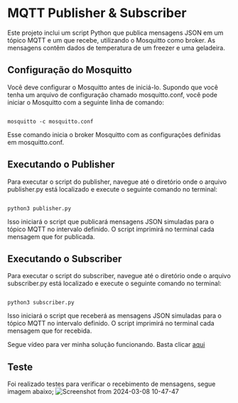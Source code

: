 # MQTT Publisher & Subscriber

Este projeto inclui um script Python que publica mensagens JSON em um tópico MQTT e um que recebe, utilizando o Mosquitto como broker. 
As mensagens contêm dados de temperatura de um freezer e uma geladeira.

## Configuração do Mosquitto
Você deve configurar o Mosquitto antes de iniciá-lo. 
Supondo que você tenha um arquivo de configuração chamado mosquitto.conf, você pode iniciar o Mosquitto com a seguinte linha de comando:
```

mosquitto -c mosquitto.conf

```

Esse comando inicia o broker Mosquitto com as configurações definidas em mosquitto.conf.

## Executando o Publisher

Para executar o script do publisher, navegue até o diretório onde o arquivo publisher.py está localizado e execute o seguinte comando no terminal:
```

python3 publisher.py

```

Isso iniciará o script que publicará mensagens JSON simuladas para o tópico MQTT no intervalo definido. O script imprimirá no terminal cada mensagem que for publicada.


## Executando o Subscriber

Para executar o script do subscriber, navegue até o diretório onde o arquivo subscriber.py está localizado e execute o seguinte comando no terminal:
```

python3 subscriber.py

```

Isso iniciará o script que receberá as mensagens JSON simuladas para o tópico MQTT no intervalo definido. O script imprimirá no terminal cada mensagem que for recebida.

Segue vídeo para ver minha solução funcionando. Basta clicar [aqui](https://youtu.be/DbDNo9gbloo)

## Teste

Foi realizado testes para verificar o recebimento de mensagens, segue imagem abaixo;
![Screenshot from 2024-03-08 10-47-47](https://github.com/VZeferino/M9/assets/99190423/05991b2c-f949-40f8-ae8f-7d129277feb7)

